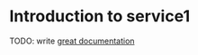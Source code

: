 # Introduction to service1

TODO: write [great documentation](http://jacobian.org/writing/great-documentation/what-to-write/)
